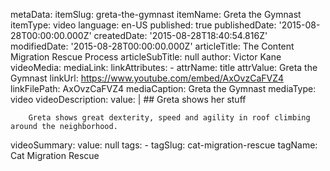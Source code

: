 metaData:
    itemSlug: greta-the-gymnast
    itemName: Greta the Gymnast
    itemType: video
    language: en-US
    published: true
    publishedDate: '2015-08-28T00:00:00.000Z'
    createdDate: '2015-08-28T18:40:54.816Z'
    modifiedDate: '2015-08-28T00:00:00.000Z'
articleTitle: The Content Migration Rescue Process
articleSubTitle: null
author: Victor Kane
videoMedia: 
    mediaLink:
        linkAttributes:
            - attrName: title
              attrValue: Greta the Gymnast
        linkUrl: https://www.youtube.com/embed/AxOvzCaFVZ4
        linkFilePath: AxOvzCaFVZ4
    mediaCaption: Greta the Gymnast
    mediaType: video
videoDescription:
    value: |
        ## Greta shows her stuff

        Greta shows great dexterity, speed and agility in roof climbing around the neighborhood.
videoSummary:
    value: null
tags:
    - tagSlug: cat-migration-rescue
      tagName: Cat Migration Rescue
